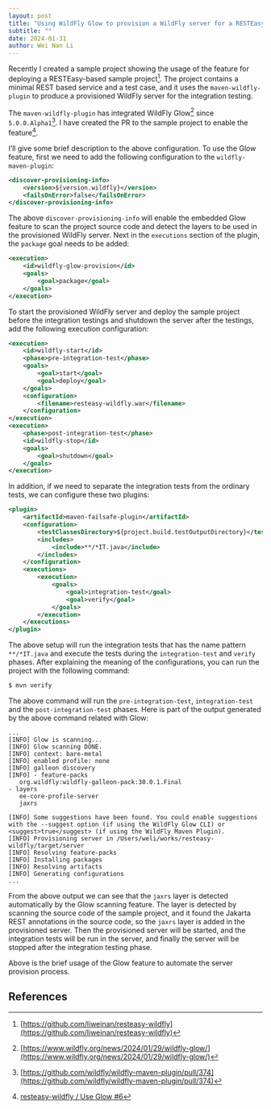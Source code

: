 ```yaml
---
layout: post
title: "Using WildFly Glow to provision a WildFly server for a RESTEasy based project"
subtitle: ""
date: 2024-01-31
author: Wei Nan Li
---
```


Recently I created a sample project showing the usage of the feature for deploying a RESTEasy-based sample project[^sample-project]. The project contains a minimal REST based service and a test case, and it uses the `maven-wildfly-plugin` to produce a provisioned WildFly server for the integration testing.

The `maven-wildfly-plugin` has integrated WildFly Glow[^glow] since `5.0.0.Alpha1`[^glow-integration]. I have created the PR to the sample project to enable the feature[^enable-glow].

I’ll give some brief description to the above configuration. To use the Glow feature, first we need to add the following configuration to the `wildfly-maven-plugin`:

```xml
<discover-provisioning-info>
    <version>${version.wildfly}</version>
    <failsOnError>false</failsOnError>
</discover-provisioning-info>
```

The above `discover-provisioning-info` will enable the embedded Glow feature to scan the project source code and detect the layers to be used in the provisioned WildFly server. Next in the `executions` section of the plugin, the `package` goal needs to be added:

```xml
<execution>
    <id>wildfly-glow-provision</id>
    <goals>
        <goal>package</goal>
    </goals>
</execution>
```

To start the provisioned WildFly server and deploy the sample project before the integration testings and shutdown the server after the testings, add the following execution configuration:

```xml
<execution>
    <id>wildfly-start</id>
    <phase>pre-integration-test</phase>
    <goals>
        <goal>start</goal>
        <goal>deploy</goal>
    </goals>
    <configuration>
        <filename>resteasy-wildfly.war</filename>
    </configuration>
</execution>
<execution>
    <phase>post-integration-test</phase>
    <id>wildfly-stop</id>
    <goals>
        <goal>shutdown</goal>
    </goals>
</execution>
```

In addition, if we need to separate the integration tests from the ordinary tests, we can configure these two plugins:

```xml
<plugin>
    <artifactId>maven-failsafe-plugin</artifactId>
    <configuration>
        <testClassesDirectory>${project.build.testOutputDirectory}</testClassesDirectory>
        <includes>
            <include>**/*IT.java</include>
        </includes>
    </configuration>
    <executions>
        <execution>
            <goals>
                <goal>integration-test</goal>
                <goal>verify</goal>
            </goals>
        </execution>
    </executions>
</plugin>
```

The above setup will run the integration tests that has the name pattern `**/*IT.java` and execute the tests during the `integration-test` and `verify` phases. After explaining the meaning of the configurations, you can run the project with the following command:

```bash
$ mvn verify
```

The above command will run the `pre-integration-test`, `integration-test` and the `post-integration-test` phases. Here is part of the output generated by the above command related with Glow:

```
...
[INFO] Glow is scanning... 
[INFO] Glow scanning DONE.
[INFO] context: bare-metal
[INFO] enabled profile: none
[INFO] galleon discovery
[INFO] - feature-packs
   org.wildfly:wildfly-galleon-pack:30.0.1.Final
- layers
   ee-core-profile-server
   jaxrs

[INFO] Some suggestions have been found. You could enable suggestions with the --suggest option (if using the WildFly Glow CLI) or <suggest>true</suggest> (if using the WildFly Maven Plugin).
[INFO] Provisioning server in /Users/weli/works/resteasy-wildfly/target/server
[INFO] Resolving feature-packs
[INFO] Installing packages
[INFO] Resolving artifacts
[INFO] Generating configurations
...
```

From the above output we can see that the `jaxrs` layer is detected automatically by the Glow scanning feature. The layer is detected by scanning the source code of the sample project, and it found the Jakarta REST annotations in the source code, so the `jaxrs` layer is added in the provisioned server. Then the provisioned server will be started, and the integration tests will be run in the server, and finally the server will be stopped after the integration testing phase.

Above is the brief usage of the Glow feature to automate the server provision process.

## References

[^glow]: [https://www.wildfly.org/news/2024/01/29/wildfly-glow/](https://www.wildfly.org/news/2024/01/29/wildfly-glow/)
[^sample-project]: [https://github.com/liweinan/resteasy-wildfly](https://github.com/liweinan/resteasy-wildfly)
[^glow-integration]: [https://github.com/wildfly/wildfly-maven-plugin/pull/374](https://github.com/wildfly/wildfly-maven-plugin/pull/374)
[^enable-glow]: [resteasy-wildfly / Use Glow #6](https://github.com/liweinan/resteasy-wildfly/pull/6)
